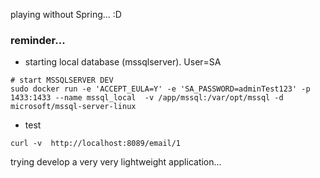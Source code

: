 playing without Spring... :D



### reminder...


- starting local database (mssqlserver). User=SA 

```shell
# start MSSQLSERVER DEV
sudo docker run -e 'ACCEPT_EULA=Y' -e 'SA_PASSWORD=adminTest123' -p 1433:1433 --name mssql_local  -v /app/mssql:/var/opt/mssql -d microsoft/mssql-server-linux
```

- test

```shell
curl -v  http://localhost:8089/email/1

```

trying develop a very very lightweight application...